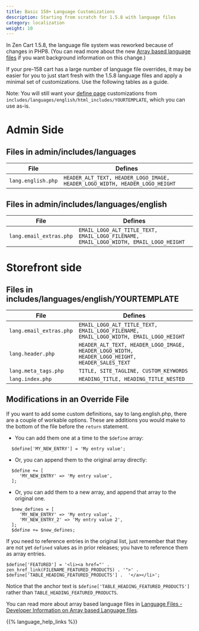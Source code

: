 ```yaml
---
title: Basic 158+ Language Customizations
description: Starting from scratch for 1.5.8 with language files
category: localization
weight: 10
---
```


In Zen Cart 1.5.8, the language file system was reworked because of changes in PHP8.  (You can read more about the new [Array based language files](/dev/code/158_language_files/) if you want background information on this change.) 

If your pre-158 cart has a large number of language file overrides, it may be easier for you to just start fresh with the 1.5.8 language files and apply a minimal set of customizations.  Use the following tables as a guide.

Note: You will still want your [define page](/user/template/define_pages/#define_page_files) customizations from `includes/languages/english/html_includes/YOURTEMPLATE`, which you can use as-is.

# Admin Side 

## Files in admin/includes/languages 

|File|Defines|
|----|-------|
|`lang.english.php`|`HEADER_ALT_TEXT, HEADER_LOGO_IMAGE, HEADER_LOGO_WIDTH, HEADER_LOGO_HEIGHT` |

## Files in admin/includes/languages/english

|File|Defines|
|----|-------|
|`lang.email_extras.php`|`EMAIL_LOGO_ALT_TITLE_TEXT, EMAIL_LOGO_FILENAME, EMAIL_LOGO_WIDTH, EMAIL_LOGO_HEIGHT`| 


# Storefront side 

## Files in includes/languages/english/YOURTEMPLATE

|File|Defines|
|----|-------|
|`lang.email_extras.php`|`EMAIL_LOGO_ALT_TITLE_TEXT, EMAIL_LOGO_FILENAME, EMAIL_LOGO_WIDTH, EMAIL_LOGO_HEIGHT`| 
|`lang.header.php`|`HEADER_ALT_TEXT, HEADER_LOGO_IMAGE, HEADER_LOGO_WIDTH, HEADER_LOGO_HEIGHT, HEADER_SALES_TEXT`|
|`lang.meta_tags.php`|`TITLE, SITE_TAGLINE, CUSTOM_KEYWORDS `|
|`lang.index.php`|`HEADING_TITLE, HEADING_TITLE_NESTED`|

## Modifications in an Override File 

If you want to add some custom definitions, say to lang.english.php, there are a couple of workable options.  These are additions you would make to the bottom of the file before the `return` statement.

- You can add them one at a time to the `$define` array: 

```
  $define['MY_NEW_ENTRY'] = 'My entry value'; 
```

- Or, you can append them to the original array directly: 

```
  $define += [
     'MY_NEW_ENTRY' => 'My entry value', 
  ]; 
```

- Or, you can add them to a new array, and append that array to the original one.

```
  $new_defines = [
     'MY_NEW_ENTRY' => 'My entry value', 
     'MY_NEW_ENTRY_2' => 'My entry value 2', 
  ]; 
  $define += $new_defines; 
```

If you need to reference entries in the original list, just remember that they are not yet `defined` values as in prior releases; you have to reference them as array entries. 

```
$define['FEATURED'] = '<li><a href="' . zen_href_link(FILENAME_FEATURED_PRODUCTS) . '">' .  $define['TABLE_HEADING_FEATURED_PRODUCTS'] .  '</a></li>';
```

Notice that the anchor text is `$define['TABLE_HEADING_FEATURED_PRODUCTS']` rather than `TABLE_HEADING_FEATURED_PRODUCTS`.

You can read more about array based language files in [Language Files - Developer Information on Array based Language files](/dev/code/158_language_files/). 

{{% language_help_links %}}
